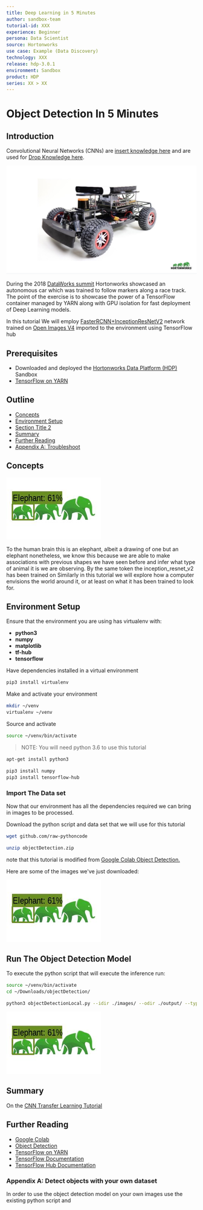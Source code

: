 ```yaml
---
title: Deep Learning in 5 Minutes
author: sandbox-team
tutorial-id: XXX
experience: Beginner
persona: Data Scientist
source: Hortonworks
use case: Example (Data Discovery)
technology: XXX
release: hdp-3.0.1
environment: Sandbox
product: HDP
series: XX > XX
---
```


# Object Detection In 5 Minutes

## Introduction

Convolutional Neural Networks (CNNs) are [insert knowledge here]() and are used for [Drop Knowledge here]().

![buggy](assets/buggy.jpg)

During the 2018 [DataWorks summit](Link) Hortonworks showcased an autonomous car which was trained to follow markers along a race track. The point of the exercise is to showcase the power of a TensorFlow container managed by YARN along with GPU isolation for fast deployment of Deep Learning models.

In this tutorial We will employ [FasterRCNN+InceptionResNetV2](https://tfhub.dev/google/faster_rcnn/openimages_v4/inception_resnet_v2/1) network trained on [Open Images V4](https://storage.googleapis.com/openimages/web/index.html) imported to the environment using TensorFlow hub

## Prerequisites

- Downloaded and deployed the [Hortonworks Data Platform (HDP)](https://hortonworks.com/downloads/#sandbox) Sandbox
- [TensorFlow on YARN](http://example.com/link/to/required/tutorial)

## Outline

- [Concepts](#concepts)
- [Environment Setup](#section-title-1)
- [Section Title 2](#section-title-2)
- [Summary](#summary)
- [Further Reading](#further-reading)
- [Appendix A: Troubleshoot](#appendix-a-troubleshoot)

## Concepts

![elephant](assets/elephant.jpg)

To the human brain this is an elephant, albeit a drawing of one but an elephant nonetheless, we know this because we are able to make associations with previous shapes we have seen before and infer what type of animal it is we are observing. By the same token the inception_resnet_v2 has been trained on 
Similarly in this tutorial we will explore how a computer envisions the world around it, or at least on what it has been trained to look for.

## Environment Setup

Ensure that the environment you are using has virtualenv with:

- **python3**
- **numpy**
- **matplotlib**
- **tf-hub**
- **tensorflow**

Have dependencies installed in a virtual environment

~~~bash
pip3 install virtualenv
~~~

Make and activate your environment

~~~bash
mkdir ~/venv
virtualenv ~/venv
~~~

Source and activate

~~~bash
source ~/venv/bin/activate
~~~

> NOTE: You will need python 3.6 to use this tutorial

~~~bash
apt-get install python3
~~~

~~~bash
pip3 install numpy
pip3 install tensorflow-hub
~~~

### Import The Data set

Now that our environment has all the dependencies required we can bring in images to be processed.

Download the python script and data set that we will use for this tutorial

~~~bash
wget github.com/raw-pythoncode
~~~

~~~bash
unzip objectDetection.zip
~~~

note that this tutorial is modified from [Google Colab Object Detection.](https://colab.research.google.com/github/tensorflow/hub/blob/master/examples/colab/object_detection.ipynb)

Here are some of the images we've just downloaded:

![elephant](assets/elephant.jpg)

## Run The Object Detection Model

To execute the python script that will execute the inference run:

~~~bash
source ~/venv/bin/activate
cd ~/Downloads/objectDetection/
~~~

~~~bash
python3 objectDetectionLocal.py --idir ./images/ --odir ./output/ --type jpg
~~~

![elephant](assets/elephant.jpg)

## Summary

On the [CNN Transfer Learning Tutorial](James-tutorial)

## Further Reading

- [Google Colab](https://example.com)
- [Object Detection](https://hortonworks.com)
- [TensorFlow on YARN](https://hortonworks.com/blog/distributed-tensorflow-assembly-hadoop-yarn/)
- [TensorFlow Documentation](tf.com)
- [TensorFlow Hub Documentation](tfhub.com)

### Appendix A: Detect objects with your own dataset

In order to use the object detection model on your own images use the existing python script and 